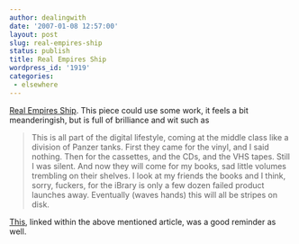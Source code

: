 ```yaml
---
author: dealingwith
date: '2007-01-08 12:57:00'
layout: post
slug: real-empires-ship
status: publish
title: Real Empires Ship
wordpress_id: '1919'
categories:
 - elsewhere
---
```


[Real Empires Ship][1]. This piece could use some work, it feels a bit
meanderingish, but is full of brilliance and wit such as

> This is all part of the digital lifestyle, coming at the middle class like a
division of Panzer tanks. First they came for the vinyl, and I said nothing.
Then for the cassettes, and the CDs, and the VHS tapes. Still I was silent.
And now they will come for my books, sad little volumes trembling on their
shelves. I look at my friends the books and I think, sorry, fuckers, for the
iBrary is only a few dozen failed product launches away. Eventually (waves
hands) this will all be stripes on disk.

[This][2], linked within the above mentioned article, was a good reminder as
well.

   [1]: http://www.ftrain.com/RealEmpiresShip.html

   [2]: http://alex.golub.name/log/?p=328 (Real Artists Ship: 'to make adifference in the world and a dent in the universe, you had to ship.')

